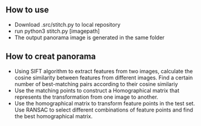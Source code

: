 ## How to use

 - Download .src/stitch.py to local repository
 - run python3 stitch.py [imagepath]
 - The output panorama image is generated in the same folder

## How to creat panorama

 - Using SIFT algorithm to extract features from two images, calculate the cosine similarity between features from different images. Find a certain number of best-matching pairs according to their cosine similariy
 - Use the matching points to construct a Homographical matrix that represents the transformation from one image to another.
 - Use the homographical matrix to transform feature points in the test set. Use RANSAC to select different combinations of feature points and find the best homographical matrix.

